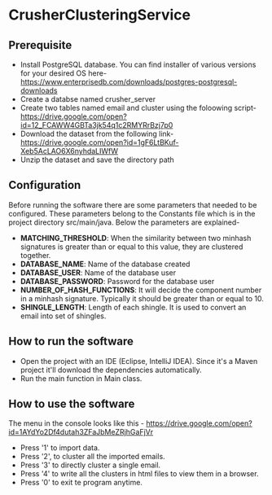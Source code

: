 # CrusherClusteringService

## Prerequisite
* Install PostgreSQL database. You can find installer of various versions for your desired OS here-
https://www.enterprisedb.com/downloads/postgres-postgresql-downloads
* Create a databse named crusher_server
* Create two tables named email and cluster using the foloowing script-
https://drive.google.com/open?id=12_FCAWW4GBTa3jk54q1c2RMYRrBzj7p0
* Download the dataset from the following link-
https://drive.google.com/open?id=1gF6LtBKuf-Xeb5AcLAO6X6nyhdaLIWfW
* Unzip the dataset and save the directory path

## Configuration
Before running the software there are some parameters that needed to be configured. These parameters belong to the Constants file which is in the project directory src/main/java. Below the parameters are explained-

* __MATCHING_THRESHOLD__: When the similarity between two minhash signatures is greater than or equal to this value, they are clustered together. 
* __DATABASE_NAME__: Name of the database created
* __DATABASE_USER__: Name of the database user
* __DATABASE_PASSWORD__: Password for the database user
* __NUMBER_OF_HASH_FUNCTIONS__: It will decide the component number in a minhash signature. Typically it should be greater than or equal to 10.
* __SHINGLE_LENGTH__: Length of each shingle. It is used to convert an email into set of shingles.

## How to run the software
* Open the project with an IDE (Eclipse, IntelliJ IDEA). Since it's a Maven project it'll download the dependencies automatically.
* Run the main function in Main class.

## How to use the software
The menu in the console looks like this - https://drive.google.com/open?id=1AYdYo2Df4dutah3ZFaJbMeZRjhGaFjVr
* Press '1' to import data.
* Press '2', to cluster all the imported emails.
* Press '3' to directly cluster a single email.
* Press '4' to write all the clusters in html files to view them in a browser.
* Press '0' to exit te program anytime.
